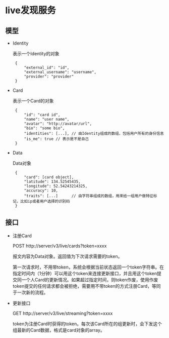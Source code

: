 live发现服务
===========

模型
----

 - Identity

	表示一个Identity的对象

		{
			"external_id": "id",
			"external_username": "username",
			"provider": "provider"
		}

 - Card

	表示一个Card的对象

		{
			"id": "card id",
			"name": "user name",
			"avatar": "http://avatar/url",
			"bio": "some bio",
			"identities": [...], // 由Identity组成的数组，包括用户所有的身份信息
			"is_me": true // 表示是不是自己
		}
 - Data

	Data对象

		{
			"card": [card object],
			"latitude": 134.52545435,
			"longitude": 52.54243214325,
			"accuracy": 10,
			"traits": [...]      // 由字符串组成的数组，用来给一组用户做特征标记，比如ip或者用户选择的识别码
		}

接口
----

 - 注册Card

	POST http://server/v3/live/cards?token=xxxx

	报文内容为Data对象。返回值为下次请求需要的token。

	第一次请求时，不用带token，系统会根据当前状态返回一个token字符串。在指定时间内（1分钟）可以用这个token来连接更新接口，并且用这个token提交同一个人Card的更新情况。如果超过指定时间，则token作废，使用作废token提交的任何请求都会被拒绝，需要用不带token的方式注册Card，等同于一次新的流程。

 - 更新接口

	GET http://server/v3/live/streaming?token=xxxx

	token为注册Card时获得的token。每次该Card所在的组更新时，会下发这个组最新的Card数据，格式是card对象的array。
